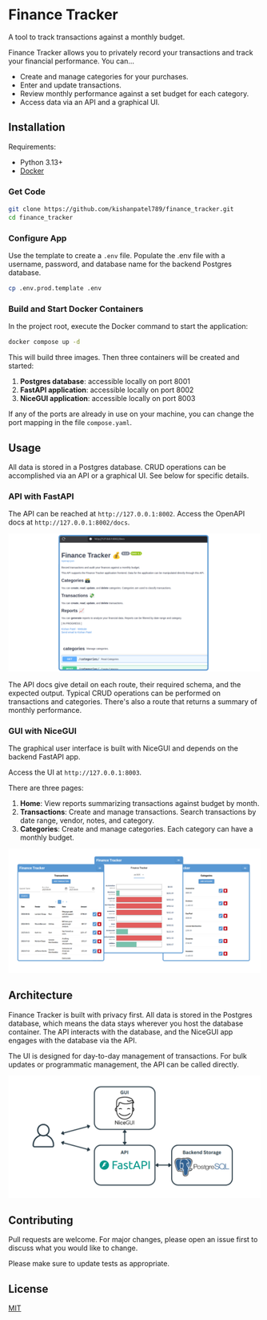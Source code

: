 # Finance Tracker

A tool to track transactions against a monthly budget.

Finance Tracker allows you to privately record your transactions and track your financial performance. You can...

- Create and manage categories for your purchases.
- Enter and update transactions.
- Review monthly performance against a set budget for each category.
- Access data via an API and a graphical UI.


## Installation

Requirements:

- Python 3.13+
- [Docker](https://docs.docker.com/engine/install/)

### Get Code

```bash
git clone https://github.com/kishanpatel789/finance_tracker.git
cd finance_tracker
```

### Configure App
Use the template to create a `.env` file. Populate the .env file with a username, password, and database name for the backend Postgres database.

```bash
cp .env.prod.template .env
```

### Build and Start Docker Containers
In the project root, execute the Docker command to start the application:

```bash
docker compose up -d
```

This will build three images. Then three containers will be created and started:

1. **Postgres database**: accessible locally on port 8001
2. **FastAPI application**: accessible locally on port 8002
3. **NiceGUI application**: accessible locally on port 8003

If any of the ports are already in use on your machine, you can change the port mapping in the file `compose.yaml`.

## Usage

All data is stored in a Postgres database. CRUD operations can be accomplished via an API or a graphical UI. See below for specific details.

### API with FastAPI

The API can be reached at `http://127.0.0.1:8002`. Access the OpenAPI docs at `http://127.0.0.1:8002/docs`.

![FastAPI OpenAPI Docs](./images/ScreenshotFastAPI.png)

The API docs give detail on each route, their required schema, and the expected output. Typical CRUD operations can be performed on transactions and categories. There's also a route that returns a summary of monthly performance.

### GUI with NiceGUI

The graphical user interface is built with NiceGUI and depends on the backend FastAPI app.

Access the UI at `http://127.0.0.1:8003`.

There are three pages:

1. **Home**: View reports summarizing transactions against budget by month.
2. **Transactions**: Create and manage transactions. Search transactions by date range, vendor, notes, and category.
3. **Categories**: Create and manage categories. Each category can have a monthly budget.

![NiceGUI Samples](./images/ScreenshotNiceGUI.png)

## Architecture

Finance Tracker is built with privacy first. All data is stored in the Postgres database, which means the data stays wherever you host the database container. The API interacts with the database, and the NiceGUI app engages with the database via the API.

The UI is designed for day-to-day management of transactions. For bulk updates or programmatic management, the API can be called directly.

![Finance Tracker Architecture](./images/ArchitectureFinanceTracker.png)

## Contributing

Pull requests are welcome. For major changes, please open an issue first to discuss what you would like to change.

Please make sure to update tests as appropriate.

## License

[MIT](https://choosealicense.com/licenses/mit/)
